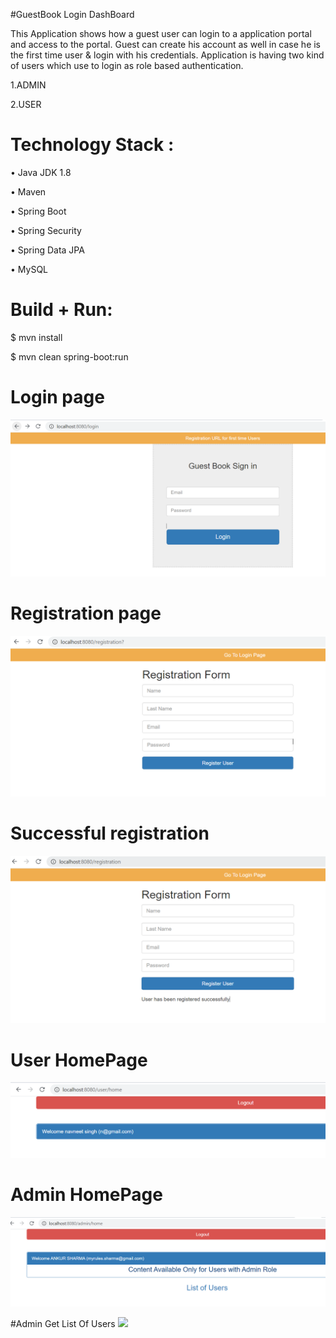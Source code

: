 #GuestBook Login DashBoard

This Application shows how a guest user can login to a application portal and access to the portal.
Guest can create his account as well in case he is the first time user & login with his credentials.
Application is having two kind of users which use to login as role based authentication.

1.ADMIN

2.USER


# Technology Stack :

•	Java JDK 1.8

•	Maven 

•	Spring Boot 

•	Spring Security

•	Spring Data JPA

•	MySQL

# Build + Run:

$ mvn install

$ mvn clean spring-boot:run

# Login page
![](https://github.com/Shankuri/POC/blob/master/Login.PNG)

# Registration page
![](https://github.com/Shankuri/POC/blob/master/Registration.PNG)

# Successful registration
![](https://github.com/Shankuri/POC/blob/master/successregistration.PNG)

# User HomePage
![](https://github.com/Shankuri/POC/blob/master/User_home_page.PNG)

# Admin HomePage
![](https://github.com/Shankuri/POC/blob/master/Admin_Home_Page.PNG)

#Admin Get List Of Users
![](https://github.com/Shankuri/POC/blob/master/User_home_page.PNG/All_User_List_Admin.PNG)
